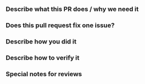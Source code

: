 <!--  Thanks for submitting a pull request! Here are some tips for you:
1. Please make sure you have read and understood the contributing guidelines: https://github.com/alibaba/Appactive/blob/master/docs/en/contributing/contributing.md
2. Please make sure the PR has a corresponding issue.
-->

### Describe what this PR does / why we need it


### Does this pull request fix one issue?

<!--If that, add "Fixes #xxxx" below in the next line. For example, Fixes #15. Otherwise, add "NONE" -->

### Describe how you did it


### Describe how to verify it


### Special notes for reviews
